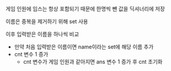 게임 인원에 임스는 항상 포함되기 때문에 한명씩 뺀 값을 딕셔너리에 저장

이름은 중복을 제거하기 위해 set 사용

이후 입력받은 이름을 하나씩 비교

  - 만약 처음 입력받은 이름이면 name이라는 set에 해당 이름 추가
  - cnt 변수 1 증가
    - cnt 변수가 게임 인원과 같아지면 ans 변수 1 증가 후 cnt 초기화
